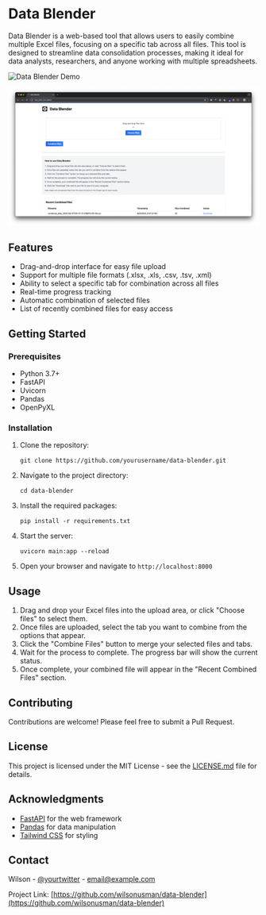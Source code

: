 # Data Blender

Data Blender is a web-based tool that allows users to easily combine multiple Excel files, focusing on a specific tab across all files. This tool is designed to streamline data consolidation processes, making it ideal for data analysts, researchers, and anyone working with multiple spreadsheets.

![Data Blender Demo](path/to/demo.gif)

![Data Blender](assets/datablender.png)



## Features

- Drag-and-drop interface for easy file upload
- Support for multiple file formats (.xlsx, .xls, .csv, .tsv, .xml)
- Ability to select a specific tab for combination across all files
- Real-time progress tracking
- Automatic combination of selected files
- List of recently combined files for easy access

## Getting Started

### Prerequisites

- Python 3.7+
- FastAPI
- Uvicorn
- Pandas
- OpenPyXL

### Installation

1. Clone the repository:
   ```
   git clone https://github.com/yourusername/data-blender.git
   ```

2. Navigate to the project directory:
   ```
   cd data-blender
   ```

3. Install the required packages:
   ```
   pip install -r requirements.txt
   ```

4. Start the server:
   ```
   uvicorn main:app --reload
   ```

5. Open your browser and navigate to `http://localhost:8000`

## Usage

1. Drag and drop your Excel files into the upload area, or click "Choose files" to select them.
2. Once files are uploaded, select the tab you want to combine from the options that appear.
3. Click the "Combine Files" button to merge your selected files and tabs.
4. Wait for the process to complete. The progress bar will show the current status.
5. Once complete, your combined file will appear in the "Recent Combined Files" section.

## Contributing

Contributions are welcome! Please feel free to submit a Pull Request.

## License

This project is licensed under the MIT License - see the [LICENSE.md](LICENSE.md) file for details.

## Acknowledgments

- [FastAPI](https://fastapi.tiangolo.com/) for the web framework
- [Pandas](https://pandas.pydata.org/) for data manipulation
- [Tailwind CSS](https://tailwindcss.com/) for styling

## Contact

Wilson - [@yourtwitter](https://twitter.com/wilsonusmanjr) - email@example.com

Project Link: [https://github.com/wilsonusman/data-blender](https://github.com/wilsonusman/data-blender)
